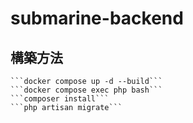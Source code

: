 # submarine-backend

## 構築方法

    ```docker compose up -d --build```
    ```docker compose exec php bash```
    ```composer install```
    ```php artisan migrate```
